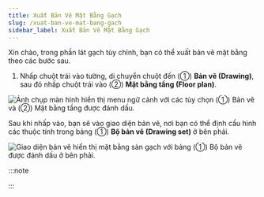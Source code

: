 ```yaml
---
title: Xuất Bản Vẽ Mặt Bằng Gạch
slug: /xuat-ban-ve-mat-bang-gach
sidebar_label: Xuất Bản Vẽ Mặt Bằng Gạch
---
```


Xin chào, trong phần lát gạch tùy chỉnh, bạn có thể xuất bản vẽ mặt bằng theo các bước sau.

1. Nhấp chuột trái vào tường, di chuyển chuột đến (①) **Bản vẽ (Drawing)**, sau đó nhấp chuột trái vào (②) **Mặt bằng tầng (Floor plan)**.

![Ảnh chụp màn hình hiển thị menu ngữ cảnh với các tùy chọn (①) Bản vẽ và (②) Mặt bằng tầng được đánh dấu.](https://storage.googleapis.com/jegavn_kb/image_jegavn/624.1.jpg)

Sau khi nhấp vào, bạn sẽ vào giao diện bản vẽ, nơi bạn có thể định cấu hình các thuộc tính trong bảng (①) **Bộ bản vẽ (Drawing set)** ở bên phải.

![Giao diện bản vẽ hiển thị mặt bằng sàn gạch với bảng (①) Bộ bản vẽ được đánh dấu ở bên phải.](https://storage.googleapis.com/jegavn_kb/image_jegavn/624.2.jpg)

:::note

:::
